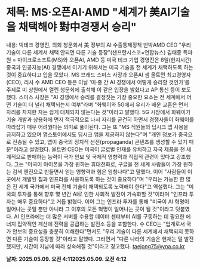 # **제목: MS·오픈AI·AMD "세계가 美AI기술을 채택해야 對中경쟁서 승리"**

  내용: 빅테크 경영진, 의회 청문회서 美 정부의 AI 수출통제정책 반박AMD CEO "우리 기술이 다른 세계서 채택 안되면 다른 기술 등장"(샌프란시스코=연합뉴스) 김태종 특파원 = 마이크로소프트(MS)와 오픈AI, AMD 등 미국 테크 기업 경영진은 8일(현지시간) 중국과 인공지능(AI) 경쟁에서 이기기 위해서는 미국 기술을 전 세계가 채택하도록 하는 것이 중요하다고 입을 모았다.    MS 브래드 스미스 사장과 오픈AI 샘 올트먼 최고경영자(CEO), 리사 수 AMD CEO 등은 이날 '미·중 간 AI 경쟁에서 어떻게 승리할 것인가'를 주제로 미 상원에서 열린 청문회에 출석해 이 같은 입장을 밝혔다고 AP 통신 등이 보도했다.    스미스 사장은 "AI 경쟁에서 승리를 결정짓는 가장 중요한 요소는 전 세계에서 어떤 기술이 더 널리 채택되는지 여부"라며 "화웨이와 5G에서 우리가 배운 교훈은 먼저 자리를 차지한 자는 쉽게 대체되지 않는다는 것"이라고 말했다.    5G 시장에서 화웨이가 기술 개발과 상용화에 먼저 적극적으로 나서 자리를 굳건히 하면서 경쟁사들이 화웨이를 따라잡기 매우 어려웠다는 의미로 풀이된다.    그는 또 "MS 직원들의 딥시크 앱 사용을 금지하고 있으며 앱스토어에서도 딥시크 앱을 제공하지 않는다"며 "개인 정보가 중국으로 전송될 수 있고, 앱이 중국의 정치적 선전(propaganda) 콘텐츠를 생성할 수 있기 때문"이라고 설명했다.    올트먼 CEO는 미국이 글로벌 인재를 유치하고 자국 제품을 전 세계적으로 판매하는 능력이 국가 안보 및 국제적 영향력과 직접적 관련이 있다고 강조했다.     그는 "미국이 아이폰을 가장 원하는 휴대전화로, 구글을 전 세계 사람들이 가장 원하는 검색 엔진으로 만들면서 얻는 영향력과 힘은 엄청나다"고 말했다.     이어 "사람들이 이곳에서 개발된 칩과 인프라를 사용하도록 하는 것이 중요하다"며 "우리는 가능한 한 많은 전 세계 국가에서 미국 전체 기술이 채택되도록 노력해야 한다"고 역설했다.    그는 "미국의 투자를 통해 향후 몇 년간 AI로 인한 사회적 발전이 가속화할 것"이라며 "인프라 투자는 매우 중요하다"고 거듭 밝혔다.     이어 그는 인프라 투자를 통해 "미국이 AI 혁명이 일어나는 곳일 뿐만 아니라 그 이후의 모든 혁명이 일어나는 곳이 될 것"이라고 덧붙였다.     AI 인프라에는 더 많은 서버를 수용할 데이터 센터부터 AI를 구동하는 데 필요한 에너지 집약적인 계산에 전력을 공급하는 발전소 등을 포함한다.    수 CEO는 "업계로서 국가 안보의 중요성을 충분히 이해한다"면서도 "우리 기술이 다른 세계에서 채택되지 못하면 다른 기술이 등장할 것"이라고 말했다.     그러면서 "다른 나라의 기술은 현재는 덜 발전했지만, 시간이 지남에 따라 성숙해질 것"이라고 경고했다.    taejong75@yna.co.kr

  **날짜: 2025.05.09. 오전 4:112025.05.09. 오전 4:12**